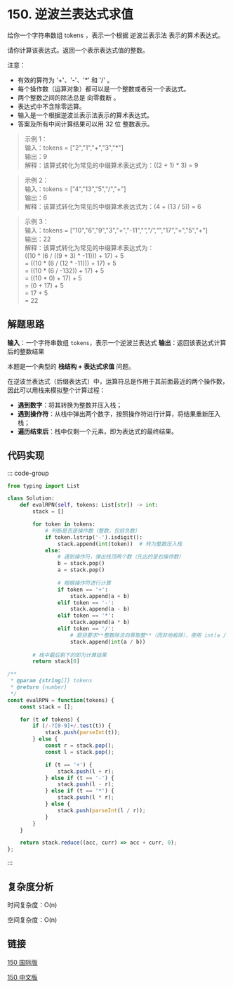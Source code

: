 # 150. 逆波兰表达式求值 <Badge type="warning" text="Medium" />

给你一个字符串数组 tokens ，表示一个根据 逆波兰表示法 表示的算术表达式。

请你计算该表达式。返回一个表示表达式值的整数。

注意：

* 有效的算符为 '+'、'-'、'*' 和 '/' 。
* 每个操作数（运算对象）都可以是一个整数或者另一个表达式。
* 两个整数之间的除法总是 向零截断 。
* 表达式中不含除零运算。
* 输入是一个根据逆波兰表示法表示的算术表达式。
* 答案及所有中间计算结果可以用 32 位 整数表示。

>示例 1：  
输入：tokens = ["2","1","+","3","*"]  
输出：9  
解释：该算式转化为常见的中缀算术表达式为：((2 + 1) * 3) = 9

>示例 2：  
输入：tokens = ["4","13","5","/","+"]  
输出：6  
解释：该算式转化为常见的中缀算术表达式为：(4 + (13 / 5)) = 6

>示例 3：  
输入：tokens = ["10","6","9","3","+","-11","*","/","*","17","+","5","+"]  
输出：22  
解释：该算式转化为常见的中缀算术表达式为：  
  ((10 * (6 / ((9 + 3) * -11))) + 17) + 5  
= ((10 * (6 / (12 * -11))) + 17) + 5  
= ((10 * (6 / -132)) + 17) + 5  
= ((10 * 0) + 17) + 5  
= (0 + 17) + 5  
= 17 + 5  
= 22


## 解题思路

**输入**：一个字符串数组 `tokens`，表示一个逆波兰表达式
**输出**：返回该表达式计算后的整数结果

本题是一个典型的 **栈结构 + 表达式求值** 问题。

在逆波兰表达式（后缀表达式）中，运算符总是作用于其前面最近的两个操作数，因此可以用栈来模拟整个计算过程：

* **遇到数字**：将其转换为整数并压入栈；
* **遇到操作符**：从栈中弹出两个数字，按照操作符进行计算，将结果重新压入栈；
* **遍历结束后**：栈中仅剩一个元素，即为表达式的最终结果。

## 代码实现

::: code-group

```python
from typing import List

class Solution:
    def evalRPN(self, tokens: List[str]) -> int:
        stack = []

        for token in tokens:
            # 判断是否是操作数（整数，包括负数）
            if token.lstrip('-').isdigit():
                stack.append(int(token))  # 转为整数压入栈
            else:
                # 遇到操作符，弹出栈顶两个数（先出的是右操作数）
                b = stack.pop()
                a = stack.pop()
                
                # 根据操作符进行计算
                if token == '+':
                    stack.append(a + b)
                elif token == '-':
                    stack.append(a - b)
                elif token == '*':
                    stack.append(a * b)
                elif token == '/':
                    # 题目要求**整数除法向零取整**（而非地板除），使用 int(a / b)
                    stack.append(int(a / b))
        
        # 栈中最后剩下的即为计算结果
        return stack[0]
```

```javascript
/**
 * @param {string[]} tokens
 * @return {number}
 */
const evalRPN = function(tokens) {
    const stack = [];

    for (t of tokens) {
        if (/-?[0-9]+/.test(t)) {
            stack.push(parseInt(t));
        } else {
            const r = stack.pop();
            const l = stack.pop();

            if (t == '+') {
                stack.push(l + r);
            } else if (t == '-') {
                stack.push(l - r);
            } else if (t == '*') {
                stack.push(l * r);
            } else {
                stack.push(parseInt(l / r));
            }
        }
    }

    return stack.reduce((acc, curr) => acc + curr, 0);
};
```

:::

## 复杂度分析

时间复杂度：O(n)

空间复杂度：O(n)

## 链接

[150 国际版](https://leetcode.com/problems/evaluate-reverse-polish-notation/description/)

[150 中文版](https://leetcode.cn/problems/evaluate-reverse-polish-notation/description/)
